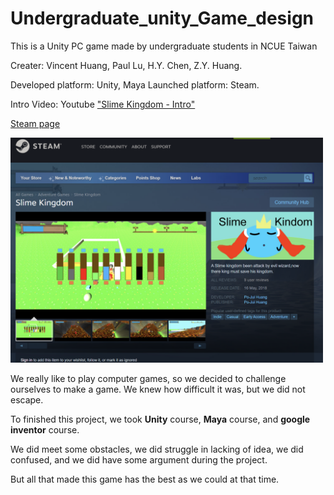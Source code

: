 # Undergraduate_unity_Game_design
This is a Unity PC game made by undergraduate students in NCUE Taiwan

Creater: Vincent Huang, Paul Lu, H.Y. Chen, Z.Y. Huang.

Developed platform: Unity, Maya
Launched platform: Steam.

Intro Video: Youtube ["Slime Kingdom - Intro"](https://www.youtube.com/watch?v=oB9Jehshzfo)

[Steam page](https://store.steampowered.com/app/866960/Slime_Kingdom/)

<img src="images/slime.png" width = "500" >

We really like to play computer games, so we decided to challenge ourselves to make a game.
We knew how difficult it was, but we did not escape.

To finished this project, we took **Unity** course, **Maya** course, and **google inventor** course.

We did meet some obstacles, we did struggle in lacking of idea, we did confused, and we did have some argument during the project.

But all that made this game has the best as we could at that time.
